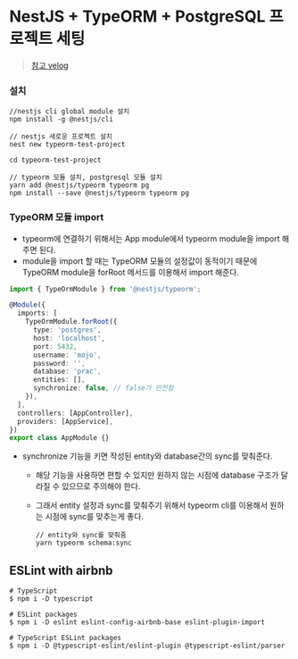 # NestJS + TypeORM + PostgreSQL 프로젝트 세팅



> [참고 velog](https://velog.io/@haileeyu21/NestJS-PostgreSQL%EA%B3%BC-%EC%97%B0%EB%8F%99-%EB%B0%8F-TypeORM-%EC%82%AC%EC%9A%A9%ED%95%B4%EC%84%9C-%ED%85%8C%EC%9D%B4%EB%B8%94-%EC%83%9D%EC%84%B1%ED%95%B4%EB%B3%B4%EA%B8%B0)





### 설치

```shell
//nestjs cli global module 설치
npm install -g @nestjs/cli

// nestjs 새로운 프로젝트 설치
nest new typeorm-test-project

cd typeorm-test-project

// typeorm 모듈 설치, postgresql 모듈 설치
yarn add @nestjs/typeorm typeorm pg
npm install --save @nestjs/typeorm typeorm pg
```



### TypeORM 모듈 import

- typeorm에 연결하기 위해서는 App module에서 typeorm module을 import 해주면 된다.
- module을 import 할 때는 TypeORM 모듈의 설정값이 동적이기 때문에 TypeORM module을 forRoot 메서드를 이용해서 import 해준다.

```typescript
import { TypeOrmModule } from '@nestjs/typeorm';

@Module({
  imports: [
    TypeOrmModule.forRoot({
      type: 'postgres',
      host: 'localhost',
      port: 5432,
      username: 'mojo',
      password: '',
      database: 'prac',
      entities: [],
      synchronize: false, // false가 안전함
    }),
  ],
  controllers: [AppController],
  providers: [AppService],
})
export class AppModule {}
```

- synchronize 기능을 키면 작성된 entity와 database간의 sync를 맞춰준다.

  - 해당 기능을 사용하면 편할 수 있지만 원하지 않는 시점에 database 구조가 달라질 수 있으므로 주의해야 한다.

  - 그래서 entity 설정과 sync를 맞춰주기 위해서 typeorm cli를 이용해서 원하는 시점에 sync를 맞추는게 좋다.

    ```shell
    // entity와 sync를 맞춰줌
    yarn typeorm schema:sync
    ```



## ESLint with airbnb

```
# TypeScript
$ npm i -D typescript

# ESLint packages
$ npm i -D eslint eslint-config-airbnb-base eslint-plugin-import

# TypeScript ESLint packages
$ npm i -D @typescript-eslint/eslint-plugin @typescript-eslint/parser
```



